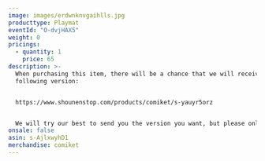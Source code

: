 ```yaml
---
image: images/erdwnknvgaihlls.jpg
producttype: Playmat
eventId: "O-dvjHAX5"
weight: 0
pricings:
  - quantity: 1
    price: 65
description: >-
  When purchasing this item, there will be a chance that we will receive the
  following version:


  https://www.shounenstop.com/products/comiket/s-yauyr5orz


  We will try our best to send you the version you want, but please only purchase this item if you are fine with receiving either version.
onsale: false
asin: s-AjlxwyhD1
merchandise: comiket
---
```

